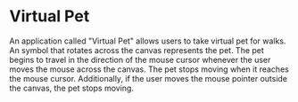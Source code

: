 # Virtual Pet

An application called "Virtual Pet" allows users to take virtual pet for walks.  An symbol that rotates across the canvas represents the pet.  The pet begins to travel in the direction of the mouse cursor whenever the user moves the mouse across the canvas.  The pet stops moving when it reaches the mouse cursor.  Additionally, if the user moves the mouse pointer outside the canvas, the pet stops moving.
